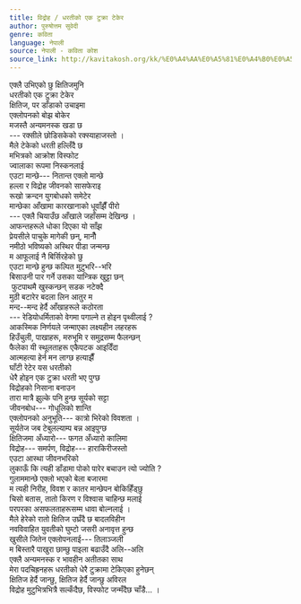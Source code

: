 ```yaml
---
title: विद्रोह / धरतीको एक टुक्रा टेकेर
author: पुरुषोत्तम सुवेदी
genre: कविता
language: नेपाली
source: नेपाली - कविता कोश
source_link: http://kavitakosh.org/kk/%E0%A4%AA%E0%A5%81%E0%A4%B0%E0%A5%81%E0%A4%B7%E0%A5%8B%E0%A4%A4%E0%A5%8D%E0%A4%A4%E0%A4%AE_%E0%A4%B8%E0%A5%81%E0%A4%B5%E0%A5%87%E0%A4%A6%E0%A5%80
---
```


एक्लै उभिएको छु क्षितिजमुनि  
धरतीको एक टुक्रा टेकेर  
क्षितिज, पर डाँडाको उचाइमा  
एक्लोपनको बोझ बोकेर  
मजस्तै अन्यमनस्क खडा छ  
--- रक्सीले छोडिसकेको रक्स्याहाजस्तो ।  
मैले टेकेको धरती हल्लिँदै छ  
मभित्रको आक्रोश विस्फोट  
ज्वालाका रूपमा निस्कनलाई  
एउटा मान्छे--- नितान्त एक्लो मान्छे  
हल्ला र विद्रोह जीवनको सासफेराइ  
रूखो क्रन्दन युगबोधको समेटेर  
मान्छेका आँखामा कारखानाको धूवाँझैँ पीरो  
--- एक्लै चियाउँछ आँखाले जहाँसम्म देखिन्छ ।  
आफन्तहरूले धोका दिएका यो साँझ  
प्रेयसीले पाचुके मागेकी छन्, मानौँ  
नमीठो भविष्यको अस्थिर पीडा जन्मन्छ  
म आफूलाई नै बिर्सिरहेको छु  
एउटा मान्छे हुन्छ कल्पित मुटुभरि--भरि  
बिसाउनी पार गर्ने उसका यान्त्रिक खुट्टा छन्  
 फुटपाथमै खुस्कन्छन् सडक नटेक्दै  
मुठी बटारेर बदला लिन आतुर म  
मन्द--मन्द हेर्दै आँखाहरूले कठोरता  
--- रेडियोधर्मिताको वेगमा पगाल्ने त होइन पृथ्वीलाई ?  
आकस्मिक निर्णयले जन्माएका लक्ष्यहीन लहरहरू  
हिउँचुली, पाखाहरू, मरुभूमि र समुद्रसम्म फैलन्छन्  
फैलेका यी स्थूलताहरू एकैपटक आइदिँदा  
आत्महत्या हेर्न मन लाग्छ हत्याझैँ  
घाँटी रेटेर यस धरतीको  
धेरै होइन एक टुक्रा धरती भए पुग्छ  
विद्रोहको निसाना बनाउन  
तारा मात्रै झुल्के पनि हुन्छ सूर्यको सट्टा  
जीवनबोध--- गोधूलिको शान्ति  
एक्लोपनको अनुभूति--- कात्रो भिरेको विवशता ।  
सूर्यतेज जब टेबुलल्याम्प बन्न आइपुग्छ  
क्षितिजमा अँध्यारो--- फगत अँध्यारो कालिमा  
विद्रोह--- समर्पण, विद्रोह--- हाराकिरीजस्तो  
एउटा आस्था जीवनभरिको  
लुकाऊँ कि त्यही डाँडामा पोको पारेर बचाउन त्यो ज्योति ?  
गुलाममान्छे एक्लो भएको बेला बजारमा  
म त्यही निरीह, विवश र कातर मान्छेपन बोकिहिँड्छु  
चिसो बतास, तातो किरण र विश्वास चाहिन्छ मलाई  
परपरका असफलताहरूसम्म धावा बोल्नलाई ।  
मैले हेरेको रातो क्षितिज उघ्रँदै छ बादलविहीन  
नवविवाहित युवतीको घुम्टो जसरी अनावृत्त हुन्छ  
खुसीले जितेन एक्लोपनलाई--- तिलाञ्जली  
म बिस्तारै पाखुरा छाम्छु पाइला बढाउँदै अलि--अलि  
एक्लै अन्यमनस्क र भावहीन अतीतका साथ  
मेरा पदचिह्रनहरू धरतीको धेरै टुक्रामा टेकिएका हुनेछन्  
क्षितिज हेर्दै जान्छु, क्षितिज हेर्दै जान्छु अविरल  
विद्रोह मुटुभित्रभित्रै सल्कँदैछ, विस्फोट जन्मँदैछ चाँडै... ।
